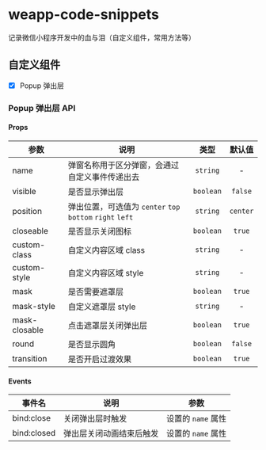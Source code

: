 # weapp-code-snippets

记录微信小程序开发中的血与泪（自定义组件，常用方法等）

## 自定义组件

- [x] Popup 弹出层

### Popup 弹出层 API

#### Props

| 参数          | 说明                                                      |   类型    |  默认值  |
| ------------- | --------------------------------------------------------- | :-------: | :------: |
| name          | 弹窗名称用于区分弹窗，会通过自定义事件传递出去            | `string`  |    -     |
| visible       | 是否显示弹出层                                            | `boolean` | `false`  |
| position      | 弹出位置，可选值为 `center` `top` `bottom` `right` `left` | `string`  | `center` |
| closeable     | 是否显示关闭图标                                          | `boolean` |  `true`  |
| custom-class  | 自定义内容区域 class                                      | `string`  |    -     |
| custom-style  | 自定义内容区域 style                                      | `string`  |    -     |
| mask          | 是否需要遮罩层                                            | `boolean` |  `true`  |
| mask-style    | 自定义遮罩层 style                                        | `string`  |    -     |
| mask-closable | 点击遮罩层关闭弹出层                                      | `boolean` |  `true`  |
| round         | 是否显示圆角                                              | `boolean` | `false`  |
| transition    | 是否开启过渡效果                                          | `boolean` |  `true`  |

#### Events

| 事件名      | 说明                     | 参数               |
| ----------- | ------------------------ | ------------------ |
| bind:close  | 关闭弹出层时触发         | 设置的 `name` 属性 |
| bind:closed | 弹出层关闭动画结束后触发 | 设置的 `name` 属性 |
